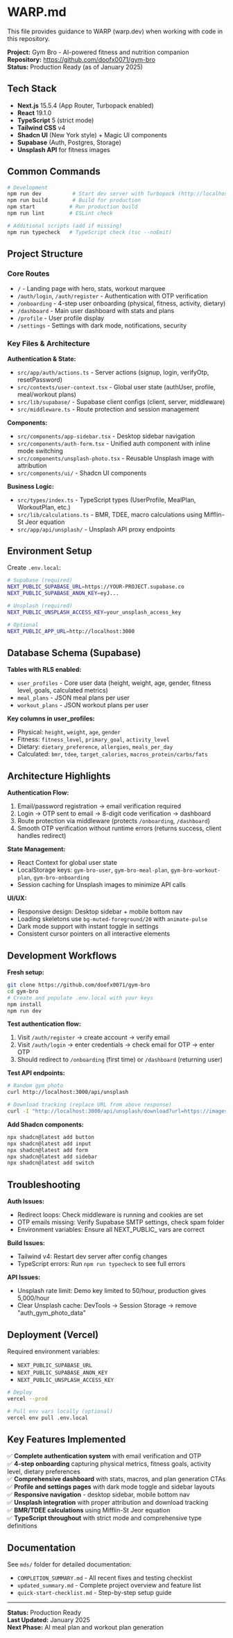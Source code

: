 # WARP.md

This file provides guidance to WARP (warp.dev) when working with code in this repository.

**Project:** Gym Bro - AI-powered fitness and nutrition companion  
**Repository:** https://github.com/doofx0071/gym-bro  
**Status:** Production Ready (as of January 2025)

## Tech Stack

- **Next.js** 15.5.4 (App Router, Turbopack enabled)
- **React** 19.1.0
- **TypeScript** 5 (strict mode)
- **Tailwind CSS** v4
- **Shadcn UI** (New York style) + Magic UI components
- **Supabase** (Auth, Postgres, Storage)
- **Unsplash API** for fitness images

## Common Commands

```bash
# Development
npm run dev          # Start dev server with Turbopack (http://localhost:3000)
npm run build        # Build for production
npm start           # Run production build
npm run lint        # ESLint check

# Additional scripts (add if missing)
npm run typecheck   # TypeScript check (tsc --noEmit)
```

## Project Structure

### Core Routes
- `/` - Landing page with hero, stats, workout marquee
- `/auth/login`, `/auth/register` - Authentication with OTP verification
- `/onboarding` - 4-step user onboarding (physical, fitness, activity, dietary)
- `/dashboard` - Main user dashboard with stats and plans
- `/profile` - User profile display
- `/settings` - Settings with dark mode, notifications, security

### Key Files & Architecture

**Authentication & State:**
- `src/app/auth/actions.ts` - Server actions (signup, login, verifyOtp, resetPassword)
- `src/contexts/user-context.tsx` - Global user state (authUser, profile, meal/workout plans)
- `src/lib/supabase/` - Supabase client configs (client, server, middleware)
- `src/middleware.ts` - Route protection and session management

**Components:**
- `src/components/app-sidebar.tsx` - Desktop sidebar navigation
- `src/components/auth-form.tsx` - Unified auth component with inline mode switching
- `src/components/unsplash-photo.tsx` - Reusable Unsplash image with attribution
- `src/components/ui/` - Shadcn UI components

**Business Logic:**
- `src/types/index.ts` - TypeScript types (UserProfile, MealPlan, WorkoutPlan, etc.)
- `src/lib/calculations.ts` - BMR, TDEE, macro calculations using Mifflin-St Jeor equation
- `src/app/api/unsplash/` - Unsplash API proxy endpoints

## Environment Setup

Create `.env.local`:

```bash
# Supabase (required)
NEXT_PUBLIC_SUPABASE_URL=https://YOUR-PROJECT.supabase.co
NEXT_PUBLIC_SUPABASE_ANON_KEY=eyJ...

# Unsplash (required)
NEXT_PUBLIC_UNSPLASH_ACCESS_KEY=your_unsplash_access_key

# Optional
NEXT_PUBLIC_APP_URL=http://localhost:3000
```

## Database Schema (Supabase)

**Tables with RLS enabled:**
- `user_profiles` - Core user data (height, weight, age, gender, fitness level, goals, calculated metrics)
- `meal_plans` - JSON meal plans per user
- `workout_plans` - JSON workout plans per user

**Key columns in user_profiles:**
- Physical: `height`, `weight`, `age`, `gender`
- Fitness: `fitness_level`, `primary_goal`, `activity_level`  
- Dietary: `dietary_preference`, `allergies`, `meals_per_day`
- Calculated: `bmr`, `tdee`, `target_calories`, `macros_protein/carbs/fats`

## Architecture Highlights

**Authentication Flow:**
1. Email/password registration → email verification required
2. Login → OTP sent to email → 8-digit code verification → dashboard
3. Route protection via middleware (protects `/onboarding`, `/dashboard`)
4. Smooth OTP verification without runtime errors (returns success, client handles redirect)

**State Management:**
- React Context for global user state
- LocalStorage keys: `gym-bro-user`, `gym-bro-meal-plan`, `gym-bro-workout-plan`, `gym-bro-onboarding`
- Session caching for Unsplash images to minimize API calls

**UI/UX:**
- Responsive design: Desktop sidebar + mobile bottom nav
- Loading skeletons use `bg-muted-foreground/20` with `animate-pulse`
- Dark mode support with instant toggle in settings
- Consistent cursor pointers on all interactive elements

## Development Workflows

**Fresh setup:**
```bash
git clone https://github.com/doofx0071/gym-bro
cd gym-bro
# Create and populate .env.local with your keys
npm install
npm run dev
```

**Test authentication flow:**
1. Visit `/auth/register` → create account → verify email
2. Visit `/auth/login` → enter credentials → check email for OTP → enter OTP
3. Should redirect to `/onboarding` (first time) or `/dashboard` (returning user)

**Test API endpoints:**
```bash
# Random gym photo
curl http://localhost:3000/api/unsplash

# Download tracking (replace URL from above response)
curl -I "http://localhost:3000/api/unsplash/download?url=https://images.unsplash.com/photo-..."
```

**Add Shadcn components:**
```bash
npx shadcn@latest add button
npx shadcn@latest add input
npx shadcn@latest add form
npx shadcn@latest add sidebar
npx shadcn@latest add switch
```

## Troubleshooting

**Auth Issues:**
- Redirect loops: Check middleware is running and cookies are set
- OTP emails missing: Verify Supabase SMTP settings, check spam folder
- Environment variables: Ensure all NEXT_PUBLIC_ vars are correct

**Build Issues:**  
- Tailwind v4: Restart dev server after config changes
- TypeScript errors: Run `npm run typecheck` to see full errors

**API Issues:**
- Unsplash rate limit: Demo key limited to 50/hour, production gives 5,000/hour
- Clear Unsplash cache: DevTools → Session Storage → remove "auth_gym_photo_data"

## Deployment (Vercel)

Required environment variables:
- `NEXT_PUBLIC_SUPABASE_URL`
- `NEXT_PUBLIC_SUPABASE_ANON_KEY`  
- `NEXT_PUBLIC_UNSPLASH_ACCESS_KEY`

```bash
# Deploy
vercel --prod

# Pull env vars locally (optional)
vercel env pull .env.local
```

## Key Features Implemented

✅ **Complete authentication system** with email verification and OTP  
✅ **4-step onboarding** capturing physical metrics, fitness goals, activity level, dietary preferences  
✅ **Comprehensive dashboard** with stats, macros, and plan generation CTAs  
✅ **Profile and settings pages** with dark mode toggle and sidebar layouts  
✅ **Responsive navigation** - desktop sidebar, mobile bottom nav  
✅ **Unsplash integration** with proper attribution and download tracking  
✅ **BMR/TDEE calculations** using Mifflin-St Jeor equation  
✅ **TypeScript throughout** with strict mode and comprehensive type definitions  

## Documentation

See `mds/` folder for detailed documentation:
- `COMPLETION_SUMMARY.md` - All recent fixes and testing checklist
- `updated_summary.md` - Complete project overview and feature list
- `quick-start-checklist.md` - Step-by-step setup guide

---

**Status:** Production Ready  
**Last Updated:** January 2025  
**Next Phase:** AI meal plan and workout plan generation